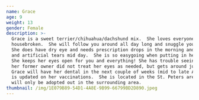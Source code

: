 ```yaml
---
name: Grace
age: 9
weight: 13
gender: Female
description: >-
  Grace is a sweet terrier/chihuahua/dachshund mix.  She loves everyone and is
  housebroken.  She will follow you around all day long and snuggle you in bed. 
  She does have dry eye and needs prescription drops in the morning and evening
  and artificial tears mid day.  She is so easygoing when putting in her drops.
  She keeps her eyes open for you and everything! She has trouble seeing because
  her former owner did not treat her eyes as needed, but gets around just fine. 
  Grace will have her dental in the next couple of weeks (mid to late April) and
  is updated on her vaccinations.  She is located in the St. Peters area and
  will only be adopted out in the surrounding area.
thumbnail: /img/1E079B89-54D1-4A8E-9B99-66799BD2D890.jpeg
---
```


